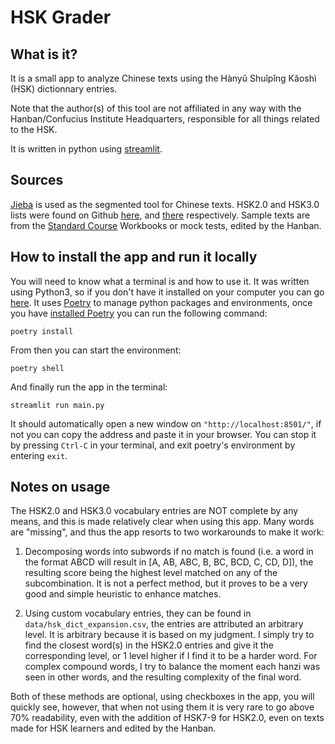 # HSK Grader

## What is it?

It is a small app to analyze Chinese texts using the Hànyǔ Shuǐpǐng Kǎoshì (HSK) dictionnary entries.

Note that the author(s) of this tool are not affiliated in any way with the Hanban/Confucius Institute Headquarters, responsible for all things related to the HSK.

It is written in python using [streamlit](https://streamlit.io/).

## Sources

[Jieba](https://github.com/fxsjy/jieba/tree/master) is used as the segmented tool for Chinese texts.
HSK2.0 and HSK3.0 lists were found on Github [here](https://github.com/ynot4/hsk-vocabulary/tree/master), and [there](https://github.com/ivankra/hsk30/tree/master) respectively.
Sample texts are from the [Standard Course](https://www.hskstandardcourse.com/) Workbooks or mock tests, edited by the Hanban.

## How to install the app and run it locally

You will need to know what a terminal is and how to use it.
It was written using Python3, so if you don't have it installed on your computer you can go [here](https://realpython.com/installing-python/).
It uses [Poetry](https://python-poetry.org/) to manage python packages and environments, once you have [installed Poetry](https://python-poetry.org/docs/#installation) you can run the following command:

```
poetry install
```

From then you can start the environment:

```
poetry shell
```

And finally run the app in the terminal:

```
streamlit run main.py
```

It should automatically open a new window on `"http://localhost:8501/"`, if not you can copy the address and paste it in your browser.
You can stop it by pressing `Ctrl-C` in your terminal, and exit poetry's environment by entering `exit`.

## Notes on usage

The HSK2.0 and HSK3.0 vocabulary entries are NOT complete by any means, and this is made relatively clear when using this app.
Many words are "missing", and thus the app resorts to two workarounds to make it work:

1. Decomposing words into subwords if no match is found (i.e. a word in the format ABCD will result in [A, AB, ABC, B, BC, BCD, C, CD, D]),
the resulting score being the highest level matched on any of the subcombination. It is not a perfect method, but it proves to be a very
good and simple heuristic to enhance matches.

2. Using custom vocabulary entries, they can be found in `data/hsk_dict_expansion.csv`, the entries are attributed an arbitrary level. It is
arbitrary because it is based on my judgment. I simply try to find the closest word(s) in the HSK2.0 entries and give it the corresponding level,
or 1 level higher if I find it to be a harder word. For complex compound words, I try to balance the moment each hanzi was seen in other words,
and the resulting complexity of the final word.

Both of these methods are optional, using checkboxes in the app, you will quickly see, however, that when not using them it is very rare to go above
70% readability, even with the addition of HSK7-9 for HSK2.0, even on texts made for HSK learners and edited by the Hanban.
